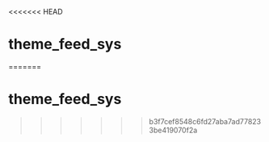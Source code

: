 <<<<<<< HEAD
# theme_feed_sys
=======
# theme_feed_sys
>>>>>>> b3f7cef8548c6fd27aba7ad778233be419070f2a
